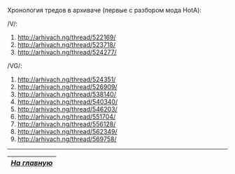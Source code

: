 Хронология тредов в архиваче (первые с разбором мода HotA):

/V/:

1. http://arhivach.ng/thread/522169/
2. http://arhivach.ng/thread/523718/
3. http://arhivach.ng/thread/524277/

/VG/:

1. http://arhivach.ng/thread/524351/
2. http://arhivach.ng/thread/526909/
3. http://arhivach.ng/thread/538140/
4. http://arhivach.ng/thread/540340/
5. http://arhivach.ng/thread/546203/
6. http://arhivach.ng/thread/551704/
7. http://arhivach.ng/thread/556128/
8. http://arhivach.ng/thread/562349/
9. http://arhivach.ng/thread/569758/


------

|[*На главную*](Главная.md)|
|:---:|
